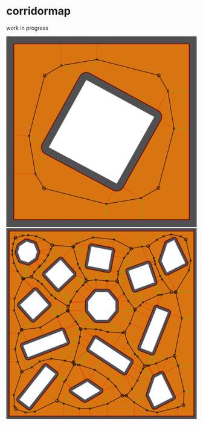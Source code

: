 corridormap
===========
work in progress

![corridor map built for a signle square obstacle](/example/square.png?raw=true)
![corridor map built for multiple polygons](/example/polys.png?raw=true)
